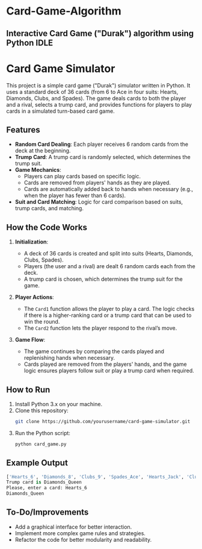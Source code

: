 # Card-Game-Algorithm
Interactive Card Game ("Durak") algorithm using Python IDLE
---

# Card Game Simulator

This project is a simple card game ("Durak") simulator written in Python. It uses a standard deck of 36 cards (from 6 to Ace in four suits: Hearts, Diamonds, Clubs, and Spades). The game deals cards to both the player and a rival, selects a trump card, and provides functions for players to play cards in a simulated turn-based card game.

## Features

- **Random Card Dealing**: Each player receives 6 random cards from the deck at the beginning.
- **Trump Card**: A trump card is randomly selected, which determines the trump suit.
- **Game Mechanics**:
  - Players can play cards based on specific logic.
  - Cards are removed from players' hands as they are played.
  - Cards are automatically added back to hands when necessary (e.g., when the player has fewer than 6 cards).
- **Suit and Card Matching**: Logic for card comparison based on suits, trump cards, and matching.

## How the Code Works

1. **Initialization**: 
    - A deck of 36 cards is created and split into suits (Hearts, Diamonds, Clubs, Spades).
    - Players (the user and a rival) are dealt 6 random cards each from the deck.
    - A trump card is chosen, which determines the trump suit for the game.

2. **Player Actions**: 
    - The `Card1` function allows the player to play a card. The logic checks if there is a higher-ranking card or a trump card that can be used to win the round.
    - The `Card2` function lets the player respond to the rival’s move.

3. **Game Flow**: 
    - The game continues by comparing the cards played and replenishing hands when necessary.
    - Cards played are removed from the players' hands, and the game logic ensures players follow suit or play a trump card when required.

## How to Run

1. Install Python 3.x on your machine.
2. Clone this repository:
    ```bash
    git clone https://github.com/yourusername/card-game-simulator.git
    ```
3. Run the Python script:
    ```bash
    python card_game.py
    ```

## Example Output

```python
['Hearts_6', 'Diamonds_8', 'Clubs_9', 'Spades_Ace', 'Hearts_Jack', 'Clubs_7']
Trump card is Diamonds_Queen
Please, enter a card: Hearts_6
Diamonds_Queen
```

## To-Do/Improvements

- Add a graphical interface for better interaction.
- Implement more complex game rules and strategies.
- Refactor the code for better modularity and readability.
